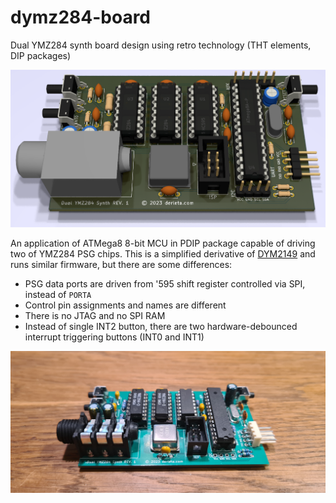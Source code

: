 # dymz284-board
Dual YMZ284 synth board design using retro technology (THT elements, DIP packages)

![Rev 1 board render](/assets/ymz284.png)

An application of ATMega8 8-bit MCU in PDIP package capable of driving two of YMZ284 PSG chips. This is a simplified derivative of [DYM2149](https://github.com/bderleta/dym2149-board) and runs similar firmware, but there are some differences:

- PSG data ports are driven from '595 shift register controlled via SPI, instead of `PORTA`
- Control pin assignments and names are different
- There is no JTAG and no SPI RAM
- Instead of single INT2 button, there are two hardware-debounced interrupt triggering buttons (INT0 and INT1)

![Rev 1 board render](/assets/real.jpg)
